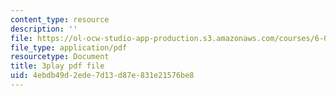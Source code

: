 ```yaml
---
content_type: resource
description: ''
file: https://ol-ocw-studio-app-production.s3.amazonaws.com/courses/6-0001-introduction-to-computer-science-and-programming-in-python-fall-2016/4ebdb49d2ede7d13d87e831e21576be8_vqn_yk5aFcI.pdf
file_type: application/pdf
resourcetype: Document
title: 3play pdf file
uid: 4ebdb49d-2ede-7d13-d87e-831e21576be8
---
```

